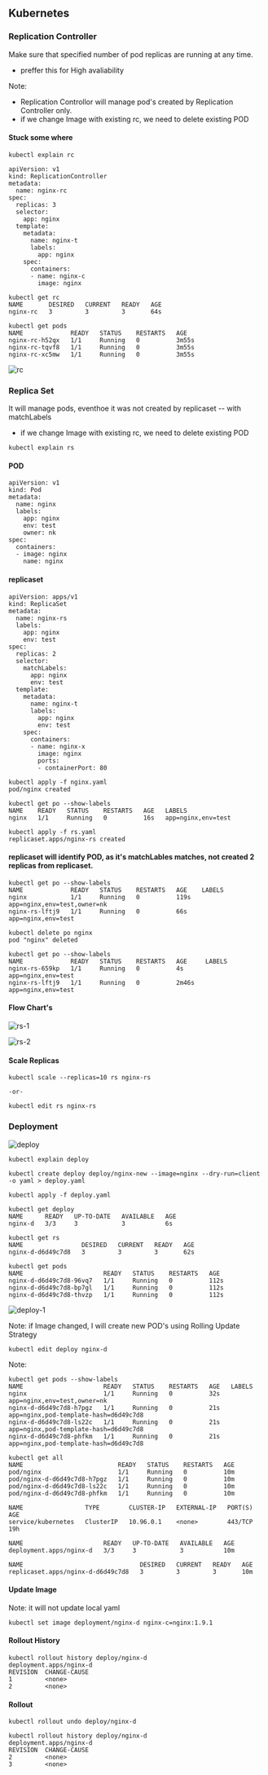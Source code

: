 ## Kubernetes

### Replication Controller
Make sure that specified number of pod replicas are running at any time.

- preffer this for High avaliability

Note: 
- Replication Controllor will manage pod's created by Replication Controller only.
- if we change Image with existing rc, we need to delete existing POD
#### Stuck some where
```
kubectl explain rc 
```
```
apiVersion: v1
kind: ReplicationController
metadata:
  name: nginx-rc
spec:
  replicas: 3
  selector:
    app: nginx
  template:
    metadata:
      name: nginx-t
      labels:
        app: nginx
    spec:
      containers:
      - name: nginx-c
        image: nginx
```
```
kubectl get rc
NAME       DESIRED   CURRENT   READY   AGE
nginx-rc   3         3         3       64s
```
```
kubectl get pods
NAME             READY   STATUS    RESTARTS   AGE
nginx-rc-h52qx   1/1     Running   0          3m55s
nginx-rc-tqvf8   1/1     Running   0          3m55s
nginx-rc-xc5mw   1/1     Running   0          3m55s
```
![rc](./IMG/rc.png)
### Replica Set
It will manage pods, eventhoe it was not created by replicaset -- with matchLabels
- if we change Image with existing rc, we need to delete existing POD
```
kubectl explain rs
```
#### POD 
```
apiVersion: v1
kind: Pod
metadata:
  name: nginx
  labels:
    app: nginx
    env: test
    owner: nk
spec:
  containers:
  - image: nginx
    name: nginx
```
#### replicaset
```
apiVersion: apps/v1
kind: ReplicaSet
metadata:
  name: nginx-rs
  labels:
    app: nginx
    env: test
spec:
  replicas: 2
  selector:
    matchLabels:
      app: nginx
      env: test
  template:
    metadata:
      name: nginx-t
      labels:
        app: nginx
        env: test
    spec:
      containers:
      - name: nginx-x
        image: nginx
        ports:
        - containerPort: 80
```
```
kubectl apply -f nginx.yaml 
pod/nginx created
```
```
kubectl get po --show-labels
NAME    READY   STATUS    RESTARTS   AGE   LABELS
nginx   1/1     Running   0          16s   app=nginx,env=test
```
```
kubectl apply -f rs.yaml 
replicaset.apps/nginx-rs created
```
#### replicaset will identify POD, as it's matchLables matches, not created 2 replicas from replicaset.
```
kubectl get po --show-labels
NAME             READY   STATUS    RESTARTS   AGE    LABELS
nginx            1/1     Running   0          119s   app=nginx,env=test,owner=nk
nginx-rs-lftj9   1/1     Running   0          66s    app=nginx,env=test
```
```
kubectl delete po nginx
pod "nginx" deleted
```
```
kubectl get po --show-labels
NAME             READY   STATUS    RESTARTS   AGE     LABELS
nginx-rs-659kp   1/1     Running   0          4s      app=nginx,env=test
nginx-rs-lftj9   1/1     Running   0          2m46s   app=nginx,env=test
```
#### Flow Chart's
![rs-1](./IMG/rs-1.png)

![rs-2](./IMG/rs-2.png)
#### Scale Replicas 
```
kubectl scale --replicas=10 rs nginx-rs

-or-

kubectl edit rs nginx-rs
```
### Deployment
![deploy](./IMG/deploy.png)
```
kubectl explain deploy
```
```
kubectl create deploy deploy/nginx-new --image=nginx --dry-run=client -o yaml > deploy.yaml

kubectl apply -f deploy.yaml
```
```
kubectl get deploy
NAME      READY   UP-TO-DATE   AVAILABLE   AGE
nginx-d   3/3     3            3           6s
```
```
kubectl get rs
NAME                DESIRED   CURRENT   READY   AGE
nginx-d-d6d49c7d8   3         3         3       62s
```
```
kubectl get pods
NAME                      READY   STATUS    RESTARTS   AGE
nginx-d-d6d49c7d8-96vq7   1/1     Running   0          112s
nginx-d-d6d49c7d8-bp7gl   1/1     Running   0          112s
nginx-d-d6d49c7d8-thvzp   1/1     Running   0          112s
```
![deploy-1](./IMG/deploy-1.png)

Note: if Image changed, I will create new POD's using Rolling Update Strategy 
```
kubectl edit deploy nginx-d
```
Note:
```
kubectl get pods --show-labels
NAME                      READY   STATUS    RESTARTS   AGE   LABELS
nginx                     1/1     Running   0          32s   app=nginx,env=test,owner=nk
nginx-d-d6d49c7d8-h7pgz   1/1     Running   0          21s   app=nginx,pod-template-hash=d6d49c7d8
nginx-d-d6d49c7d8-ls22c   1/1     Running   0          21s   app=nginx,pod-template-hash=d6d49c7d8
nginx-d-d6d49c7d8-phfkm   1/1     Running   0          21s   app=nginx,pod-template-hash=d6d49c7d8
```
```
kubectl get all
NAME                          READY   STATUS    RESTARTS   AGE
pod/nginx                     1/1     Running   0          10m
pod/nginx-d-d6d49c7d8-h7pgz   1/1     Running   0          10m
pod/nginx-d-d6d49c7d8-ls22c   1/1     Running   0          10m
pod/nginx-d-d6d49c7d8-phfkm   1/1     Running   0          10m

NAME                 TYPE        CLUSTER-IP   EXTERNAL-IP   PORT(S)   AGE
service/kubernetes   ClusterIP   10.96.0.1    <none>        443/TCP   19h

NAME                      READY   UP-TO-DATE   AVAILABLE   AGE
deployment.apps/nginx-d   3/3     3            3           10m

NAME                                DESIRED   CURRENT   READY   AGE
replicaset.apps/nginx-d-d6d49c7d8   3         3         3       10m
```
#### Update Image
Note: it will not update local yaml
```
kubectl set image deployment/nginx-d nginx-c=nginx:1.9.1 
```
#### Rollout History
```
kubectl rollout history deploy/nginx-d
deployment.apps/nginx-d 
REVISION  CHANGE-CAUSE
1         <none>
2         <none>
```
#### Rollout 
```
kubectl rollout undo deploy/nginx-d
```
```
kubectl rollout history deploy/nginx-d
deployment.apps/nginx-d 
REVISION  CHANGE-CAUSE
2         <none>
3         <none>
```